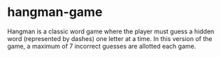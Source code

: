 # hangman-game
Hangman is a classic word game where the player must guess a hidden word (represented by dashes) one letter at a time.
In this version of the game, a maximum of 7 incorrect guesses are allotted each game. 
